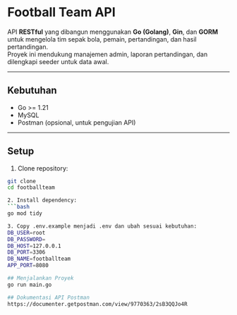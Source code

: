 # Football Team API

API **RESTful** yang dibangun menggunakan **Go (Golang)**, **Gin**, dan **GORM** untuk mengelola tim sepak bola, pemain, pertandingan, dan hasil pertandingan.  
Proyek ini mendukung manajemen admin, laporan pertandingan, dan dilengkapi seeder untuk data awal.

---

## Kebutuhan

- Go >= 1.21
- MySQL
- Postman (opsional, untuk pengujian API)

---

## Setup

1. Clone repository:

```bash
git clone
cd footballteam

2. Install dependency:
```bash
go mod tidy

3. Copy .env.example menjadi .env dan ubah sesuai kebutuhan:
DB_USER=root
DB_PASSWORD=
DB_HOST=127.0.0.1
DB_PORT=3306
DB_NAME=footballteam
APP_PORT=8080

## Menjalankan Proyek
go run main.go

## Dokumentasi API Postman
https://documenter.getpostman.com/view/9770363/2sB3QQJo4R
